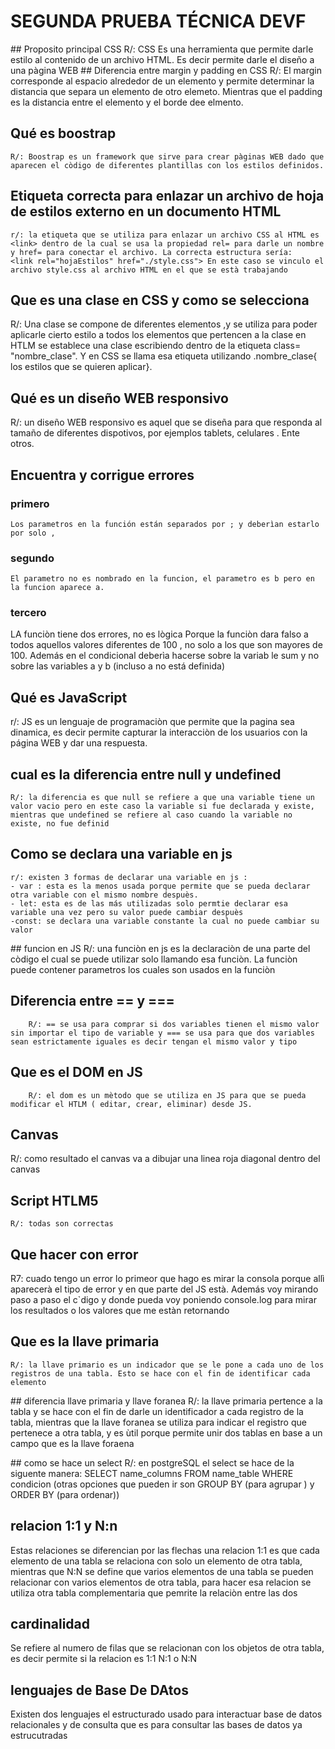 # SEGUNDA PRUEBA TÉCNICA DEVF 
## Proposito principal CSS
    R/: CSS Es una herramienta que permite darle estilo al contenido de un archivo HTML. Es decir permite darle el diseño a una pàgina WEB
## Diferencia entre margin y padding en CSS
    R/: El margin corresponde al espacio alrededor de un elemento y permite determinar la distancia que separa un elemento de otro elemeto. Mientras que el padding es la distancia entre el elemento y el borde dee elmento.

## Qué es boostrap
    R/: Boostrap es un framework que sirve para crear pàginas WEB dado que aparecen el còdigo de diferentes plantillas con los estilos definidos. 

## Etiqueta correcta para enlazar un archivo de hoja de estilos externo en un documento HTML
    r/: la etiqueta que se utiliza para enlazar un archivo CSS al HTML es <link> dentro de la cual se usa la propiedad rel= para darle un nombre y href= para conectar el archivo. La correcta estructura sería: 
    <link rel="hojaEstilos" href="./style.css"> En este caso se vinculo el archivo style.css al archivo HTML en el que se està trabajando

## Que es una clase en CSS y como se selecciona
  R/: Una clase se compone de diferentes elementos ,y se utiliza para poder aplicarle cierto estilo a todos los elementos que pertencen a la clase en HTLM se establece una clase escribiendo dentro de la etiqueta class= "nombre_clase". Y en CSS se llama esa etiqueta utilizando  .nombre_clase{ los estilos que se quieren aplicar}.

## Qué es un diseño WEB responsivo
  R/: un diseño WEB responsivo es aquel que se diseña para que responda al tamaño de diferentes dispotivos, por ejemplos tablets, celulares . Ente otros.

## Encuentra y corrigue errores
### primero 
    Los parametros en la función están separados por ; y deberìan estarlo por solo ,
### segundo 
    El parametro no es nombrado en la funcion, el parametro es b pero en la funcion aparece a.
### tercero 
   LA funciòn tiene dos errores, no es lògica Porque la funciòn dara falso a todos aquellos valores diferentes de 100 , no solo a los  que son mayores de 100. Además en el condicional deberìa hacerse sobre la variab
   le sum y no sobre las variables a y b (incluso a no está definida)
## Qué es JavaScript
  r/: JS es un lenguaje de programaciòn que permite que la pagina sea dinamica, es decir permite capturar la interacciòn de los usuarios con la página WEB y dar una respuesta.

## cual es la diferencia entre null y undefined
    R/: la diferencia es que null se refiere a que una variable tiene un valor vacio pero en este caso la variable si fue declarada y existe, mientras que undefined se refiere al caso cuando la variable no existe, no fue definid

## Como se declara una variable en js
    r/: existen 3 formas de declarar una variable en js :
    - var : esta es la menos usada porque permite que se pueda declarar otra variable con el mismo nombre despuès. 
    - let: esta es de las más utilizadas solo permtie declarar esa variable una vez pero su valor puede cambiar despuès
    -const: se declara una variable constante la cual no puede cambiar su valor
## funcion en JS
    R/: una funciòn  en js es la declaraciòn de una parte del còdigo el cual se puede utilizar solo llamando esa  funciòn. La funciòn puede contener parametros los cuales son usados en la funciòn
## Diferencia entre == y ===
        R/: == se usa para comprar si dos variables tienen el mismo valor sin importar el tipo de variable y === se usa para que dos variables sean estrictamente iguales es decir tengan el mismo valor y tipo
## Que es el DOM en JS
        R/: el dom es un mètodo que se utiliza en JS para que se pueda modificar el HTLM ( editar, crear, eliminar) desde JS.
## Canvas
   R/: como resultado el canvas va a dibujar una linea roja diagonal dentro del canvas
## Script HTLM5 
    R/: todas son correctas

## Que hacer con error
  R7: cuado tengo un error lo primeor que hago es mirar la consola porque allì aparecerà el tipo de error y en que parte del JS està. Además voy mirando paso a paso el c`digo y donde pueda voy poniendo console.log para mirar los resultados o los valores que me estàn retornando
## Que es la llave primaria
    R/: la llave primario es un indicador que se le pone a cada uno de los registros de una tabla. Esto se hace con el fin de identificar cada elemento
## diferencia llave primaria y llave foranea
  R/: la llave primaria pertence a la tabla y se hace con el fin de darle un identificador a cada registro de la tabla, mientras que la llave foranea se utiliza para indicar el registro que pertenece a otra tabla, y es ùtil porque permite unir dos tablas en base a un campo que es la llave foraena

## como se hace un select
  R/: en postgreSQL el select se hace de la siguente manera: 
  SELECT name_columns FROM name_table WHERE condicion (otras opciones que pueden ir son GROUP BY (para agrupar ) y ORDER BY (para ordenar))

## relacion 1:1 y N:n
Estas relaciones se diferencian por las flechas una relacion 1:1 es que cada elemento de una tabla se relaciona con solo un elemento de otra tabla, mientras que N:N se define que varios elementos de una tabla se pueden relacionar con varios elementos de otra tabla, para hacer esa relacion se utiliza otra tabla complementaria que pemrite la relaciòn entre las dos 

## cardinalidad
Se refiere al numero de filas que se relacionan con los objetos de otra tabla, es decir permite si la relacion es 1:1 N:1 o N:N

## lenguajes de Base De DAtos
 Existen dos lenguajes el estructurado usado para interactuar base de datos relacionales y de consulta que es para consultar las bases de datos ya estrucutradas
 





